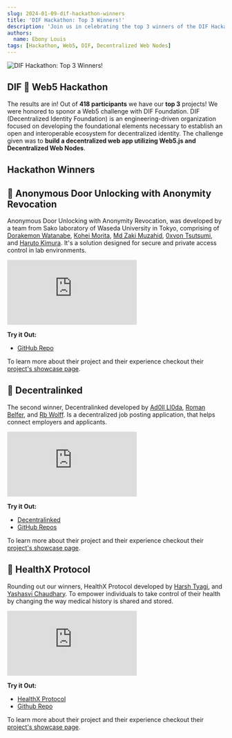 ```yaml
---
slug: 2024-01-09-dif-hackathon-winners
title: 'DIF Hackathon: Top 3 Winners!'
description: 'Join us in celebrating the top 3 winners of the DIF Hackathon'
authors:
  name: Ebony Louis
tags: [Hackathon, Web5, DIF, Decentralized Web Nodes]
---
```


<head>
  <meta property="og:title" content="DIF Hackathon: Top 3 Winners!" />
  <meta property="og:type" content="website" />
  <meta property="og:url" content='https://developer.tbd.website/blog/2024-01-09-dif-hackathon-winners' />
  <meta name="og:description" content="Join us in celebrating the top 3 winners of the DIF Hackathon" />
  <meta property="og:image" content="https://developer.tbd.website/assets/images/dif-hackathon-winners-19e0e21e4911632889f68f8af88ceab8.png" />

<meta name="twitter:card" content="summary_large_image" />
<meta property="twitter:domain" content="developer.tbd.website" />
<meta name="twitter:site" content="@tbdevs" />
<meta name="twitter:title" content="DIF Hackathon: Top 3 Winners!" />
<meta
  property="twitter:url"
  content="https://developer.tbd.website/blog/2024-01-09-dif-hackathon-winners"
/>
<meta
  name="twitter:description"
  content="Join us in celebrating the top 3 winners of the DIF Hackathon!"
/>
<meta
  name="twitter:image"
  content="https://developer.tbd.website/assets/images/dif-hackathon-winners-19e0e21e4911632889f68f8af88ceab8.png"
/>
  <link rel="apple-touch-icon" href="https://developer.tbd.website/img/tbd-fav-icon-main.png" />
</head>

![DIF Hackathon: Top 3 Winners!](/img/dif-hackathon-winners.png)

## DIF 🤝 Web5 Hackathon

The results are in! Out of **418 participants** we have our **top 3** projects! We were honored to sponor a Web5 challenge with DIF Foundation. DIF (Decentralized Identity Foundation) is an engineering-driven organization focused on developing the foundational elements necessary to establish an open and interoperable ecosystem for decentralized identity. The challenge given was to **build a decentralized web app utilizing Web5.js and Decentralized Web Nodes**.

<!--truncate-->

## Hackathon Winners

## 🥇 Anonymous Door Unlocking with Anonymity Revocation

Anonymous Door Unlocking with Anonymity Revocation, was developed by a team from Sako laboratory of Waseda University in Tokyo, comprising of [Dorakemon Watanabe](https://github.com/dorakemon), [Kohei Morita](https://devpost.com/mrtkhgm), [Md Zaki Muzahid](https://devpost.com/md_zaki), [0xvon Tsutsumi](https://devpost.com/0xvon), and [Haruto Kimura](https://devpost.com/harutokimura0608). It's a solution designed for secure and private access control in lab environments.

<iframe class="aspect-video" src="https://www.youtube.com/embed/SAJD-V_LJJc?si=y1LJ5n3QZZvHhVoo" title="Anonymous Door Unlocking with Anonymity Revocation" frameborder="0" allow="accelerometer; autoplay; clipboard-write; encrypted-media; gyroscope; picture-in-picture; web-share" allowfullscreen></iframe>

**Try it Out:**

- [GitHub Repo](https://github.com/JidoTaikaSuru/dwn-vc-job-market-demo)

To learn more about their project and their experience checkout their [project's showcase page](https://devpost.com/software/an-anonymous-door-unlocking-with-anonymity-revocation).

## 🥈 Decentralinked

The second winner, Decentralinked developed by [Ad0ll Ll0da](https://devpost.com/ad0ll), [Roman Belfer](https://devpost.com/belfer-roman), and [Rb Wolff](https://github.com/reisepass). Is a decentralized job posting application, that helps connect employers and applicants.

<iframe class="aspect-video" src="https://www.youtube.com/embed/L8otIoAIuzg?si=p3uM9rUIARvWvkOh" title="Decentralinked" frameborder="0" allow="accelerometer; autoplay; clipboard-write; encrypted-media; gyroscope; picture-in-picture; web-share" allowfullscreen></iframe>

**Try it Out:**

- [Decentralinked](https://dorakemon-wallet.web.app/)
- [GitHub Repos](https://github.com/dorakemon/did-hack-2023_winter)

To learn more about their project and their experience checkout their [project's showcase page](https://devpost.com/software/decentralinked).

## 🥉 HealthX Protocol

Rounding out our winners, HealthX Protocol developed by [Harsh Tyagi](https://www.linkedin.com/in/mr-harshtyagi/), and [Yashasvi Chaudhary](https://www.linkedin.com/in/0xyshv/). To empower individuals to take control of their health by changing the way medical history is shared and stored.

<iframe class="aspect-video" src="https://www.youtube.com/embed/erBRonO3Kig?si=-bRMjt05DALp5xIS" title="HealthX Protocol" frameborder="0" allow="accelerometer; autoplay; clipboard-write; encrypted-media; gyroscope; picture-in-picture; web-share" allowfullscreen></iframe>

**Try it Out:**

- [HealthX Protocol](https://healthx-ivory.vercel.app/)
- [Github Repo](https://github.com/0xAlphaDevs/HealthX-DIF-hackathon)

To learn more about their project and their experience checkout their [project's showcase page](https://devpost.com/software/healthx-protocol).
